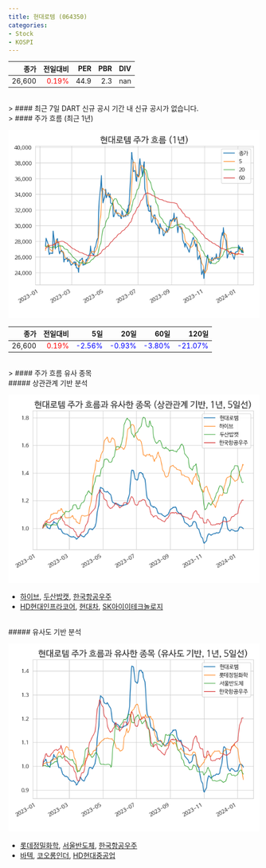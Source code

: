 ```yaml
---
title: 현대로템 (064350)
categories:
- Stock
- KOSPI
---
```


|종가|전일대비|PER|PBR|DIV|
|---:|-------:|--:|--:|--:|
|26,600|<span style="color: red">0.19%</span>|44.9|2.3|nan|

<!-- more -->

<br>
> #### 최근 7일 DART 신규 공시
기간 내 신규 공시가 없습니다.

<br>
> #### 주가 흐름 (최근 1년)

![064350](/assets/images/stock/064350.png)

|종가|전일대비|5일|20일|60일|120일|
|---:|-------:|--:|---:|---:|----:|
|26,600|<span style="color: red">0.19%</span>|<span style="color: blue">-2.56%</span>|<span style="color: blue">-0.93%</span>|<span style="color: blue">-3.80%</span>|<span style="color: blue">-21.07%</span>|

<br>
> #### 주가 흐름 유사 종목

<br>
##### 상관관계 기반 분석

![064350](/assets/images/stock/064350_corr.png)
- [하이브](/352820/), [두산밥캣](/241560/), [한국항공우주](/047810/)
- [HD현대인프라코어](/042670/), [현대차](/005380/), [SK아이이테크놀로지](/361610/)

<br>
##### 유사도 기반 분석

![064350](/assets/images/stock/064350_sim.png)
- [롯데정밀화학](/004000/), [서울반도체](/046890/), [한국항공우주](/047810/)
- [바텍](/043150/), [코오롱인더](/120110/), [HD현대중공업](/329180/)